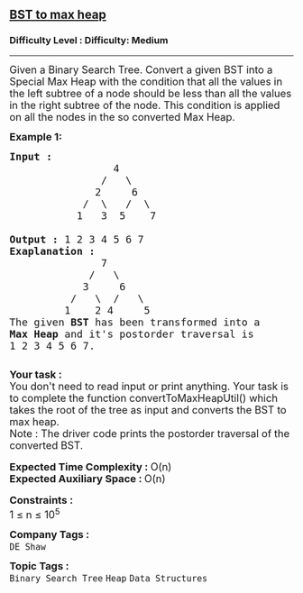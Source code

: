 <h2><a href="https://www.geeksforgeeks.org/problems/bst-to-max-heap/1?page=2&category=Heap&sortBy=submissions">BST to max heap</a></h2><h3>Difficulty Level : Difficulty: Medium</h3><hr><div class="problems_problem_content__Xm_eO"><p><span style="font-size:18px">Given a&nbsp;Binary Search Tree. Convert a given BST into a Special Max Heap with the condition that all the values in the left subtree of a node should be less than all the values in the right subtree of the node. This condition is applied on all the nodes in the so converted Max Heap.</span></p>

<p><span style="font-size:18px"><strong>Example 1:</strong></span></p>

<pre><span style="font-size:18px"><strong>Input :</strong>
                 4
               /   \
              2     6
            /  \   /  \
           1   3  5    7  

<strong>Output :</strong> 1 2 3 4 5 6 7 
<strong>Exaplanation :</strong>
               7
             /   \
            3     6
          /   \  /   \
         1    2 4     5
The given <strong>BST</strong> has been transformed into a
<strong>Max Heap </strong>and it's postorder traversal is
1 2 3 4 5 6 7.</span>

</pre>

<div><span style="font-size:18px"><strong>Your task :</strong></span></div>

<div><span style="font-size:18px">You don't need to read input or print anything. Your task is to complete the function convertToMaxHeapUtil() which takes the root of the tree as input and converts the BST to max heap. </span></div>

<div><span style="font-size:18px">Note : The driver code prints the postorder traversal of the converted BST.</span></div>

<div>&nbsp;</div>

<div><span style="font-size:18px"><strong>Expected Time Complexity : </strong>O(n)</span></div>

<div><span style="font-size:18px"><strong>Expected Auxiliary Space : </strong>O(n)</span></div>

<div>&nbsp;</div>

<div><span style="font-size:18px"><strong>Constraints :</strong></span></div>

<div><span style="font-size:18px">1 ≤ n ≤ 10<sup>5</sup></span></div>
</div><p><span style=font-size:18px><strong>Company Tags : </strong><br><code>DE Shaw</code>&nbsp;<br><p><span style=font-size:18px><strong>Topic Tags : </strong><br><code>Binary Search Tree</code>&nbsp;<code>Heap</code>&nbsp;<code>Data Structures</code>&nbsp;